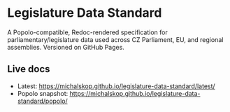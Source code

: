 # Legislature Data Standard
A Popolo-compatible, Redoc-rendered specification for parliamentary/legislature data
used across CZ Parliament, EU, and regional assemblies. Versioned on GitHub Pages.


## Live docs
- Latest: https://michalskop.github.io/legislature-data-standard/latest/
- Popolo snapshot: https://michalskop.github.io/legislature-data-standard/popolo/
